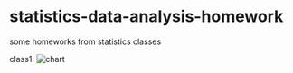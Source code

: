 # statistics-data-analysis-homework
some homeworks from statistics classes

class1:
![chart](https://user-images.githubusercontent.com/107136361/229564531-7aa6001f-8f03-4437-987a-e7a01348c02d.png)
